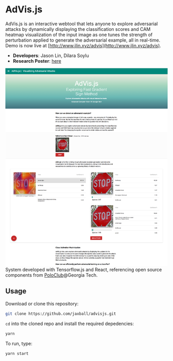 # AdVis.js

AdVis.js is an interactive webtool that lets anyone to explore adversarial attacks by dynamically displaying the classification scores and CAM heatmap visualization of the input image as one tunes the strength of perturbation applied to generate the adversarial example, all in real-time. Demo is now live at [http://www.jlin.xyz/advis](http://www.jlin.xyz/advis).

- **Developers**: Jason Lin, Dilara Soylu
- **Research Poster**: [here](http://www.jlin.xyz/papers/advis_poster_v2.pdf)

![Screenshot](public/thumbnail.png)
System developed with Tensorflow.js and React, referencing open source components from [PoloClub](https://github.com/poloclub)@Georgia Tech.
 
## Usage

Download or clone this repository:


```bash
git clone https://github.com/jaxball/advisjs.git
```

`cd` into the cloned repo and install the required depedencies:

```bash
yarn

```

To run, type:

```bash
yarn start

```